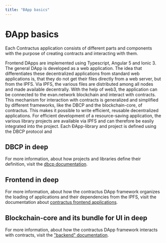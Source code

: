 ```yaml
---
title: "ÐApp basics"
---
```

# ÐApp basics
Each Contractus application consists of different parts and components with the purpose of creating
contracts and interacting with them. 

Frontend DApps are implemented using Typescript, Angular 5 and Ionic 3. The general DApp is developed as a web application. The idea that differentiates these decentralized applications from standard web applications is, that they do not get their files directly from a web server, but from the IPFS. Via IPFS, the various files are distributed among all nodes and made available decentrally. With the help of web3, the application can be connected to the evan.network blockchain and interact with contracts. This mechanism for interaction with contracts is generalized and simplified by different frameworks, like the DBCP and the blockchain-core, of contractus. This makes it possible to write efficient, reusable decentralized applications. For efficient development of a resource-saving application, the various library projects are available via IPFS and can therefore be easily integrated into the project. Each ÐApp-library and project is defined using the DBCP protocol and

## DBCP in deep
For more information, about how projects and libraries define their definition, visit the [dbcp documentation](/dev/dbcp).

## Frontend in deep
For more information, about how the contractus DApp framework organizes the loading of applications and their dependencies from the IPFS, visit the documentation about [contractus frontend applications](/angular/basic).

## Blockchain-core and its bundle for UI in deep
For more information, about how the contractus DApp framework interacts with contracts, visit the ["backend" documentation](https://github.com/evannetwork/blockchain-core).
